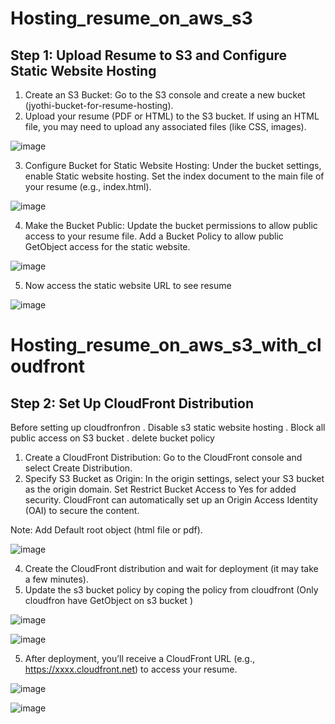 # Hosting_resume_on_aws_s3 

## Step 1: Upload Resume to S3 and Configure Static Website Hosting

1. Create an S3 Bucket:
    Go to the S3 console and create a new bucket (jyothi-bucket-for-resume-hosting).
2. Upload your resume (PDF or HTML) to the S3 bucket.
   If using an HTML file, you may need to upload any associated files (like CSS, images).

![image](https://github.com/user-attachments/assets/d06505bd-7eba-4f6a-b7e5-ab09b804aabb)

3. Configure Bucket for Static Website Hosting:
     Under the bucket settings, enable Static website hosting.
     Set the index document to the main file of your resume (e.g., index.html).

![image](https://github.com/user-attachments/assets/4edfdd15-efe1-49d6-81c1-48f86fe23596)

4. Make the Bucket Public:
  Update the bucket permissions to allow public access to your resume file.
  Add a Bucket Policy to allow public GetObject access for the static website.

![image](https://github.com/user-attachments/assets/a582d8c9-7314-42c9-954f-c1c3e8aa214e)

5. Now access the static website URL to see resume

![image](https://github.com/user-attachments/assets/85595567-65d9-44f2-a7f2-db94bc8ff1ef)

# Hosting_resume_on_aws_s3_with_cloudfront
## Step 2: Set Up CloudFront Distribution
Before setting up cloudfronfron 
. Disable s3 static website hosting
. Block all public access on S3 bucket
. delete bucket policy

1. Create a CloudFront Distribution: Go to the CloudFront console and select Create Distribution.
2. Specify S3 Bucket as Origin:
    In the origin settings, select your S3 bucket as the origin domain.
    Set Restrict Bucket Access to Yes for added security.
    CloudFront can automatically set up an Origin Access Identity (OAI) to secure the content.
   
Note: Add Default root object (html file or pdf). 

![image](https://github.com/user-attachments/assets/118ca7cb-6285-49aa-a5e7-6b995d9f16c9)

4. Create the CloudFront distribution and wait for deployment (it may take a few minutes).
5. Update the s3 bucket policy by coping the policy from cloudfront (Only cloudfron have GetObject on s3 bucket )

![image](https://github.com/user-attachments/assets/ff891c4e-3f64-4065-85f0-151c4fda7bf9)

![image](https://github.com/user-attachments/assets/70027b94-50bd-4e32-8368-0dbad39a5143)


5. After deployment, you’ll receive a CloudFront URL (e.g., https://xxxx.cloudfront.net) to access your resume.


![image](https://github.com/user-attachments/assets/871791e3-71ea-4bbe-be27-c1859a46ceaa)

![image](https://github.com/user-attachments/assets/e85d31a7-fb79-4abd-8659-9ef95d5fa92d)


